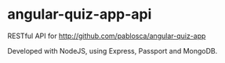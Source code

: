 angular-quiz-app-api
====================

RESTful API for http://github.com/pablosca/angular-quiz-app

Developed with NodeJS, using Express, Passport and MongoDB.